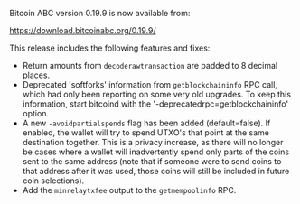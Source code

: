 Bitcoin ABC version 0.19.9 is now available from:

  <https://download.bitcoinabc.org/0.19.9/>

This release includes the following features and fixes:
 - Return amounts from `decoderawtransaction` are padded to 8 decimal places.
 - Deprecated 'softforks' information from `getblockchaininfo` RPC call, which
   had only been reporting on some very old upgrades. To keep this information,
   start bitcoind with the '-deprecatedrpc=getblockchaininfo' option.
 - A new `-avoidpartialspends` flag has been added (default=false). If enabled,
   the wallet will try to spend UTXO's that point at the same destination together.
   This is a privacy increase, as there will no longer be cases where a wallet will
   inadvertently spend only parts of the coins sent to the same address (note that
   if someone were to send coins to that address after it was used, those coins
   will still be included in future coin selections).
 - Add the `minrelaytxfee` output to the `getmempoolinfo` RPC.